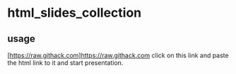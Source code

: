 # html_slides_collection
## usage 
[https://raw.githack.com]https://raw.githack.com
click on this link and paste the html link to it and start presentation.
